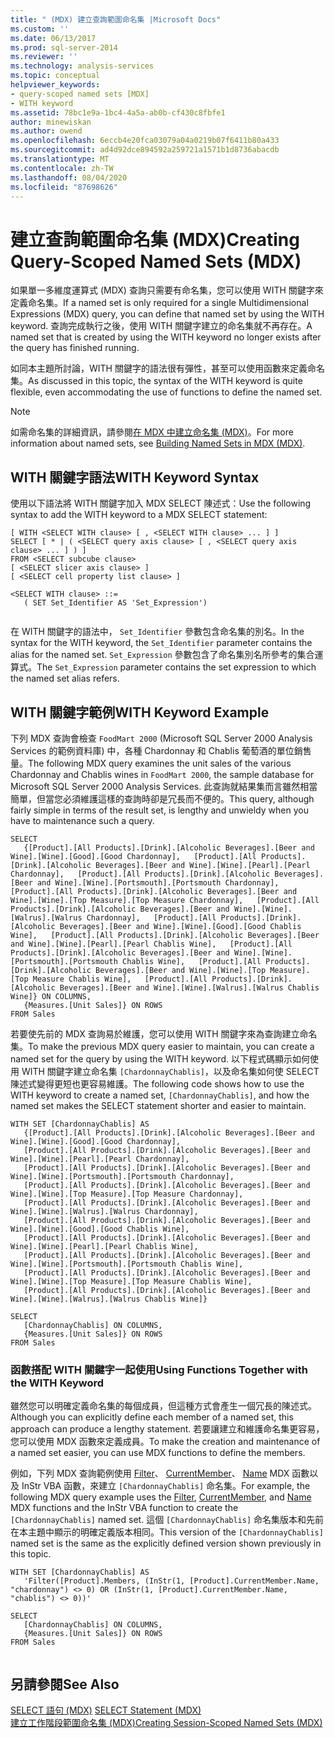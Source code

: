 ```yaml
---
title: " (MDX) 建立查詢範圍命名集 |Microsoft Docs"
ms.custom: ''
ms.date: 06/13/2017
ms.prod: sql-server-2014
ms.reviewer: ''
ms.technology: analysis-services
ms.topic: conceptual
helpviewer_keywords:
- query-scoped named sets [MDX]
- WITH keyword
ms.assetid: 78bc1e9a-1bc4-4a5a-ab0b-cf430c8fbfe1
author: minewiskan
ms.author: owend
ms.openlocfilehash: 6eccb4e20fca03079a04a0219b07f6411b80a433
ms.sourcegitcommit: ad4d92dce894592a259721a1571b1d8736abacdb
ms.translationtype: MT
ms.contentlocale: zh-TW
ms.lasthandoff: 08/04/2020
ms.locfileid: "87698626"
---
```

# <a name="creating-query-scoped-named-sets-mdx"></a><span data-ttu-id="59bbd-102">建立查詢範圍命名集 (MDX)</span><span class="sxs-lookup"><span data-stu-id="59bbd-102">Creating Query-Scoped Named Sets (MDX)</span></span>
  <span data-ttu-id="59bbd-103">如果單一多維度運算式 (MDX) 查詢只需要有命名集，您可以使用 WITH 關鍵字來定義命名集。</span><span class="sxs-lookup"><span data-stu-id="59bbd-103">If a named set is only required for a single Multidimensional Expressions (MDX) query, you can define that named set by using the WITH keyword.</span></span> <span data-ttu-id="59bbd-104">查詢完成執行之後，使用 WITH 關鍵字建立的命名集就不再存在。</span><span class="sxs-lookup"><span data-stu-id="59bbd-104">A named set that is created by using the WITH keyword no longer exists after the query has finished running.</span></span>  
  
 <span data-ttu-id="59bbd-105">如同本主題所討論，WITH 關鍵字的語法很有彈性，甚至可以使用函數來定義命名集。</span><span class="sxs-lookup"><span data-stu-id="59bbd-105">As discussed in this topic, the syntax of the WITH keyword is quite flexible, even accommodating the use of functions to define the named set.</span></span>  
  
> [!NOTE]  
>  <span data-ttu-id="59bbd-106">如需命名集的詳細資訊，請參閱[在 MDX 中建立命名集 &#40;MDX&#41;](mdx-named-sets-building-named-sets.md)。</span><span class="sxs-lookup"><span data-stu-id="59bbd-106">For more information about named sets, see [Building Named Sets in MDX &#40;MDX&#41;](mdx-named-sets-building-named-sets.md).</span></span>  
  
## <a name="with-keyword-syntax"></a><span data-ttu-id="59bbd-107">WITH 關鍵字語法</span><span class="sxs-lookup"><span data-stu-id="59bbd-107">WITH Keyword Syntax</span></span>  
 <span data-ttu-id="59bbd-108">使用以下語法將 WITH 關鍵字加入 MDX SELECT 陳述式：</span><span class="sxs-lookup"><span data-stu-id="59bbd-108">Use the following syntax to add the WITH keyword to a MDX SELECT statement:</span></span>  
  
```  
[ WITH <SELECT WITH clause> [ , <SELECT WITH clause> ... ] ]   
SELECT [ * | ( <SELECT query axis clause> [ , <SELECT query axis clause> ... ] ) ]  
FROM <SELECT subcube clause>   
[ <SELECT slicer axis clause> ]  
[ <SELECT cell property list clause> ]  
  
<SELECT WITH clause> ::=  
   ( SET Set_Identifier AS 'Set_Expression')  
  
```  
  
 <span data-ttu-id="59bbd-109">在 WITH 關鍵字的語法中， `Set_Identifier` 參數包含命名集的別名。</span><span class="sxs-lookup"><span data-stu-id="59bbd-109">In the syntax for the WITH keyword, the `Set_Identifier` parameter contains the alias for the named set.</span></span> <span data-ttu-id="59bbd-110">`Set_Expression` 參數包含了命名集別名所參考的集合運算式。</span><span class="sxs-lookup"><span data-stu-id="59bbd-110">The `Set_Expression` parameter contains the set expression to which the named set alias refers.</span></span>  
  
## <a name="with-keyword-example"></a><span data-ttu-id="59bbd-111">WITH 關鍵字範例</span><span class="sxs-lookup"><span data-stu-id="59bbd-111">WITH Keyword Example</span></span>  
 <span data-ttu-id="59bbd-112">下列 MDX 查詢會檢查 `FoodMart 2000` (Microsoft SQL Server 2000 Analysis Services 的範例資料庫) 中，各種 Chardonnay 和 Chablis 葡萄酒的單位銷售量。</span><span class="sxs-lookup"><span data-stu-id="59bbd-112">The following MDX query examines the unit sales of the various Chardonnay and Chablis wines in `FoodMart 2000`, the sample database for Microsoft SQL Server 2000 Analysis Services.</span></span> <span data-ttu-id="59bbd-113">此查詢就結果集而言雖然相當簡單，但當您必須維護這樣的查詢時卻是冗長而不便的。</span><span class="sxs-lookup"><span data-stu-id="59bbd-113">This query, although fairly simple in terms of the result set, is lengthy and unwieldy when you have to maintenance such a query.</span></span>  
  
```  
SELECT  
   {[Product].[All Products].[Drink].[Alcoholic Beverages].[Beer and Wine].[Wine].[Good].[Good Chardonnay],   [Product].[All Products].[Drink].[Alcoholic Beverages].[Beer and Wine].[Wine].[Pearl].[Pearl Chardonnay],   [Product].[All Products].[Drink].[Alcoholic Beverages].[Beer and Wine].[Wine].[Portsmouth].[Portsmouth Chardonnay],   [Product].[All Products].[Drink].[Alcoholic Beverages].[Beer and Wine].[Wine].[Top Measure].[Top Measure Chardonnay],   [Product].[All Products].[Drink].[Alcoholic Beverages].[Beer and Wine].[Wine].[Walrus].[Walrus Chardonnay],   [Product].[All Products].[Drink].[Alcoholic Beverages].[Beer and Wine].[Wine].[Good].[Good Chablis Wine],   [Product].[All Products].[Drink].[Alcoholic Beverages].[Beer and Wine].[Wine].[Pearl].[Pearl Chablis Wine],   [Product].[All Products].[Drink].[Alcoholic Beverages].[Beer and Wine].[Wine].[Portsmouth].[Portsmouth Chablis Wine],   [Product].[All Products].[Drink].[Alcoholic Beverages].[Beer and Wine].[Wine].[Top Measure].[Top Measure Chablis Wine],   [Product].[All Products].[Drink].[Alcoholic Beverages].[Beer and Wine].[Wine].[Walrus].[Walrus Chablis Wine]} ON COLUMNS,  
   {Measures.[Unit Sales]} ON ROWS  
FROM Sales  
```  
  
 <span data-ttu-id="59bbd-114">若要使先前的 MDX 查詢易於維護，您可以使用 WITH 關鍵字來為查詢建立命名集。</span><span class="sxs-lookup"><span data-stu-id="59bbd-114">To make the previous MDX query easier to maintain, you can create a named set for the query by using the WITH keyword.</span></span> <span data-ttu-id="59bbd-115">以下程式碼顯示如何使用 WITH 關鍵字建立命名集 `[ChardonnayChablis]`，以及命名集如何使 SELECT 陳述式變得更短也更容易維護。</span><span class="sxs-lookup"><span data-stu-id="59bbd-115">The following code shows how to use the WITH keyword to create a named set, `[ChardonnayChablis]`, and how the named set makes the SELECT statement shorter and easier to maintain.</span></span>  
  
```  
WITH SET [ChardonnayChablis] AS  
   {[Product].[All Products].[Drink].[Alcoholic Beverages].[Beer and Wine].[Wine].[Good].[Good Chardonnay],  
   [Product].[All Products].[Drink].[Alcoholic Beverages].[Beer and Wine].[Wine].[Pearl].[Pearl Chardonnay],  
   [Product].[All Products].[Drink].[Alcoholic Beverages].[Beer and Wine].[Wine].[Portsmouth].[Portsmouth Chardonnay],  
   [Product].[All Products].[Drink].[Alcoholic Beverages].[Beer and Wine].[Wine].[Top Measure].[Top Measure Chardonnay],  
   [Product].[All Products].[Drink].[Alcoholic Beverages].[Beer and Wine].[Wine].[Walrus].[Walrus Chardonnay],  
   [Product].[All Products].[Drink].[Alcoholic Beverages].[Beer and Wine].[Wine].[Good].[Good Chablis Wine],  
   [Product].[All Products].[Drink].[Alcoholic Beverages].[Beer and Wine].[Wine].[Pearl].[Pearl Chablis Wine],  
   [Product].[All Products].[Drink].[Alcoholic Beverages].[Beer and Wine].[Wine].[Portsmouth].[Portsmouth Chablis Wine],  
   [Product].[All Products].[Drink].[Alcoholic Beverages].[Beer and Wine].[Wine].[Top Measure].[Top Measure Chablis Wine],  
   [Product].[All Products].[Drink].[Alcoholic Beverages].[Beer and Wine].[Wine].[Walrus].[Walrus Chablis Wine]}  
  
SELECT  
   [ChardonnayChablis] ON COLUMNS,  
   {Measures.[Unit Sales]} ON ROWS  
FROM Sales  
```  
  
### <a name="using-functions-together-with-the-with-keyword"></a><span data-ttu-id="59bbd-116">函數搭配 WITH 關鍵字一起使用</span><span class="sxs-lookup"><span data-stu-id="59bbd-116">Using Functions Together with the WITH Keyword</span></span>  
 <span data-ttu-id="59bbd-117">雖然您可以明確定義命名集的每個成員，但這種方式會產生一個冗長的陳述式。</span><span class="sxs-lookup"><span data-stu-id="59bbd-117">Although you can explicitly define each member of a named set, this approach can produce a lengthy statement.</span></span> <span data-ttu-id="59bbd-118">若要讓建立和維護命名集更容易，您可以使用 MDX 函數來定義成員。</span><span class="sxs-lookup"><span data-stu-id="59bbd-118">To make the creation and maintenance of a named set easier, you can use MDX functions to define the members.</span></span>  
  
 <span data-ttu-id="59bbd-119">例如，下列 MDX 查詢範例使用 [Filter](/sql/mdx/filter-mdx)、 [CurrentMember](/sql/mdx/current-mdx)、 [Name](/sql/mdx/members-string-mdx) MDX 函數以及 InStr VBA 函數，來建立 `[ChardonnayChablis]` 命名集。</span><span class="sxs-lookup"><span data-stu-id="59bbd-119">For example, the following MDX query example uses the [Filter](/sql/mdx/filter-mdx), [CurrentMember](/sql/mdx/current-mdx), and [Name](/sql/mdx/members-string-mdx) MDX functions and the InStr VBA function to create the `[ChardonnayChablis]` named set.</span></span> <span data-ttu-id="59bbd-120">這個 `[ChardonnayChablis]` 命名集版本和先前在本主題中顯示的明確定義版本相同。</span><span class="sxs-lookup"><span data-stu-id="59bbd-120">This version of the `[ChardonnayChablis]` named set is the same as the explicitly defined version shown previously in this topic.</span></span>  
  
```  
WITH SET [ChardonnayChablis] AS  
   'Filter([Product].Members, (InStr(1, [Product].CurrentMember.Name, "chardonnay") <> 0) OR (InStr(1, [Product].CurrentMember.Name, "chablis") <> 0))'  
  
SELECT  
   [ChardonnayChablis] ON COLUMNS,  
   {Measures.[Unit Sales]} ON ROWS  
FROM Sales  
  
```  
  
## <a name="see-also"></a><span data-ttu-id="59bbd-121">另請參閱</span><span class="sxs-lookup"><span data-stu-id="59bbd-121">See Also</span></span>  
 <span data-ttu-id="59bbd-122">[SELECT 語句 &#40;MDX&#41;](/sql/mdx/mdx-data-manipulation-select) </span><span class="sxs-lookup"><span data-stu-id="59bbd-122">[SELECT Statement &#40;MDX&#41;](/sql/mdx/mdx-data-manipulation-select) </span></span>  
 [<span data-ttu-id="59bbd-123">建立工作階段範圍命名集 &#40;MDX&#41;</span><span class="sxs-lookup"><span data-stu-id="59bbd-123">Creating Session-Scoped Named Sets &#40;MDX&#41;</span></span>](mdx-named-sets-creating-session-scoped-named-sets.md)  
  
  
